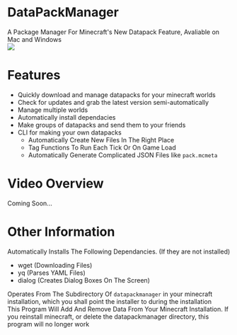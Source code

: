# DataPackManager
A Package Manager For Minecraft's New Datapack Feature, Avaliable on Mac and Windows  
![](https://img.shields.io/github/downloads/blockbusterbpl/datapackmanager/total.svg?label=Downloads&logo=github)
# Features
* Quickly download and manage datapacks for your minecraft worlds
* Check for updates and grab the latest version semi-automatically
* Manage multiple worlds
* Automatically install dependacies
* Make groups of datapacks and send them to your friends
* CLI for making your own datapacks
  - Automatically Create New Files In The Right Place
  - Tag Functions To Run Each Tick Or On Game Load
  - Automatically Generate Complicated JSON Files like `pack.mcmeta`
# Video Overview
Coming Soon...
# Other Information
Automatically Installs The Following Dependancies. (If they are not installed)  
* wget (Downloading Files)  
* yq (Parses YAML Files)  
* dialog (Creates Dialog Boxes On The Screen)  

Operates From The Subdirectory Of `datapackmanager` in your minecraft installation, which you shall point the installer to during the installation  
This Program Will Add And Remove Data From Your Minecraft Installation. If you reinstall minecraft, or delete the datapackmanager directory, this program will no longer work
